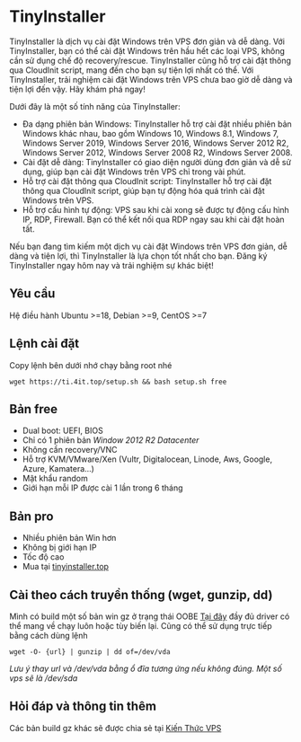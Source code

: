 # TinyInstaller
TinyInstaller là dịch vụ cài đặt Windows trên VPS đơn giản và dễ dàng. Với TinyInstaller, bạn có thể cài đặt Windows trên hầu hết các loại VPS, không cần sử dụng chế độ recovery/rescue. TinyInstaller cũng hỗ trợ cài đặt thông qua CloudInit script, mang đến cho bạn sự tiện lợi nhất có thể. Với TinyInstaller, trải nghiệm cài đặt Windows trên VPS chưa bao giờ dễ dàng và tiện lợi đến vậy. Hãy khám phá ngay!

Dưới đây là một số tính năng của TinyInstaller:

 - Đa dạng phiên bản Windows: TinyInstaller hỗ trợ cài đặt nhiều phiên bản Windows khác nhau, bao gồm Windows 10, Windows 8.1, Windows 7, Windows Server 2019, Windows Server 2016, Windows Server 2012 R2, Windows Server 2012, Windows Server 2008 R2, Windows Server 2008.
 - Cài đặt dễ dàng: TinyInstaller có giao diện người dùng đơn giản và dễ sử dụng, giúp bạn cài đặt Windows trên VPS chỉ trong vài phút.
 - Hỗ trợ cài đặt thông qua CloudInit script: TinyInstaller hỗ trợ cài đặt thông qua CloudInit script, giúp bạn tự động hóa quá trình cài đặt Windows trên VPS.
 - Hỗ trợ cấu hình tự động: VPS sau khi cài xong sẽ được tự động cấu hình IP, RDP, Firewall. Bạn có thể kết nối qua RDP ngay sau khi cài đặt hoàn tất.

Nếu bạn đang tìm kiếm một dịch vụ cài đặt Windows trên VPS đơn giản, dễ dàng và tiện lợi, thì TinyInstaller là lựa chọn tốt nhất cho bạn. Đăng ký TinyInstaller ngay hôm nay và trải nghiệm sự khác biệt!

## Yêu cầu
Hệ điều hành Ubuntu >=18, Debian >=9, CentOS >=7
## Lệnh cài đặt

Copy lệnh bên dưới nhớ chạy bằng root nhé

```console
wget https://ti.4it.top/setup.sh && bash setup.sh free
```
## Bản free
* Dual boot: UEFI, BIOS
* Chỉ có 1 phiên bản *Window 2012 R2 Datacenter*
* Không cần recovery/VNC
* Hỗ trợ KVM/VMware/Xen (Vultr, Digitalocean, Linode, Aws, Google, Azure, Kamatera...)
* Mật khẩu random
* Giới hạn mỗi IP được cài 1 lần trong 6 tháng

## Bản pro
* Nhiều phiên bản Win hơn
* Không bị giới hạn IP
* Tốc độ cao
* Mua tại [tinyinstaller.top](https://tinyinstaller.top/pricing)


## Cài theo cách truyền thống (wget, gunzip, dd)
Mình có build một số bản win gz ở trạng thái OOBE [Tại đây](https://bit.ly/3NjRk3W) đầy đủ driver có thể mang về chạy luôn hoặc tùy biến lại.
Cũng có thể sử dụng trực tiếp bằng cách dùng lệnh 
```shell
wget -O- {url} | gunzip | dd of=/dev/vda
```
_Lưu ý thay url và /dev/vda bằng ổ đĩa tương ứng nếu không đúng. Một số vps sẽ là /dev/sda_




## Hỏi đáp và thông tin thêm
Các bản build gz khác sẽ được chia sẻ tại [Kiến Thức VPS](https://www.facebook.com/groups/kienthuc.vps)
